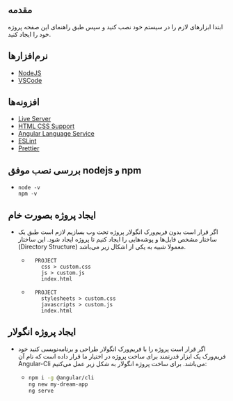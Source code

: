 ## مقدمه

ابتدا ابزارهای لازم را در سیستم خود نصب کنید و سپس طبق راهنمای این صفحه پروژه خود را ایجاد کنید.

## نرم‌افزارها

- [NodeJS](https://nodejs.org/en)
- [VSCode](https://code.visualstudio.com)

## افزونه‌ها

- [Live Server](https://marketplace.visualstudio.com/items?itemName=ritwickdey.LiveServer)
- [HTML CSS Support](https://marketplace.visualstudio.com/items?itemName=ecmel.vscode-html-css)
- [Angular Language Service](https://marketplace.visualstudio.com/items?itemName=Angular.ng-template)
- [ESLint](https://marketplace.visualstudio.com/items?itemName=dbaeumer.vscode-eslint)
- [Prettier](https://marketplace.visualstudio.com/items?itemName=esbenp.prettier-vscode)

## بررسی نصب موفق nodejs و npm

- ```
  node -v
  npm -v
  ```

## ایجاد پروژه بصورت خام

- اگر قرار است بدون فریم‌ورک انگولار پروژه تحت وب بسازیم لازم است طبق یک ساختار مشخص فایل‌ها و پوشه‌هایی را ایجاد کنیم تا پروژه ایجاد شود. این ساختار (Directory Structure) معمولا شبیه به یکی از اشکال زیر می‌باشد.

  - ```
      PROJECT
        css > custom.css
        js > custom.js
        index.html
    ```

  - ```
      PROJECT
        stylesheets > custom.css
        javascripts > custom.js
        index.html
    ```

## ایجاد پروژه انگولار

- اگر قرار است پروژه را با فریم‌ورک انگولار طراحی و برنامه‌نویسی کنید خود فریم‌ورک یک ابزار قدرتمند برای ساخت پروژه در اختیار ما قرار داده است که نام آن Angular-Cli می‌باشد. برای ساخت پروژه انگولار به شکل زیر عمل می‌کنیم:

  - ```bash
    npm i -g @angular/cli
    ng new my-dream-app
    ng serve
    ```

